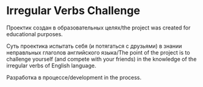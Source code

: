 # Irregular Verbs Challenge
Проектик создан в образовательных целях/the project was created for educational purposes.

Суть проектика испытать себя (и потягаться с друзьями) в знании неправльных глаголов английского языка/The point of the project is to challenge yourself (and compete with your friends) in the knowledge of the irregular verbs of English language.

Разработка в процессе/development in the process.
